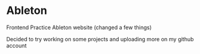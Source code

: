 # Ableton
Frontend Practice Ableton website (changed a few things)


Decided to try working on some projects and uploading more on my github account
